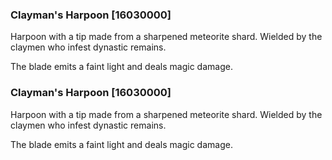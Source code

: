 ### Clayman's Harpoon [16030000]

Harpoon with a tip made from a sharpened meteorite shard. Wielded by the claymen who infest dynastic remains.

The blade emits a faint light and deals magic damage.### Clayman's Harpoon [16030000]

Harpoon with a tip made from a sharpened meteorite shard. Wielded by the claymen who infest dynastic remains.

The blade emits a faint light and deals magic damage.